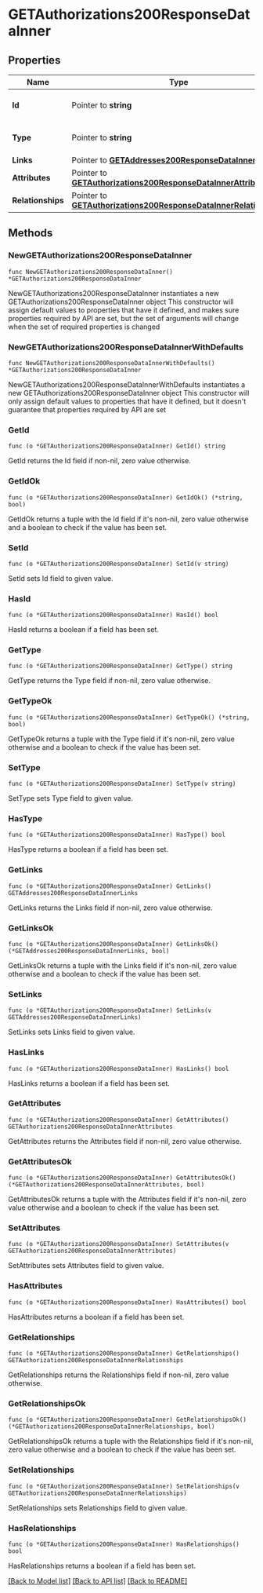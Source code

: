 # GETAuthorizations200ResponseDataInner

## Properties

Name | Type | Description | Notes
------------ | ------------- | ------------- | -------------
**Id** | Pointer to **string** | The resource&#39;s id | [optional] 
**Type** | Pointer to **string** | The resource&#39;s type | [optional] [default to "authorizations"]
**Links** | Pointer to [**GETAddresses200ResponseDataInnerLinks**](GETAddresses200ResponseDataInnerLinks.md) |  | [optional] 
**Attributes** | Pointer to [**GETAuthorizations200ResponseDataInnerAttributes**](GETAuthorizations200ResponseDataInnerAttributes.md) |  | [optional] 
**Relationships** | Pointer to [**GETAuthorizations200ResponseDataInnerRelationships**](GETAuthorizations200ResponseDataInnerRelationships.md) |  | [optional] 

## Methods

### NewGETAuthorizations200ResponseDataInner

`func NewGETAuthorizations200ResponseDataInner() *GETAuthorizations200ResponseDataInner`

NewGETAuthorizations200ResponseDataInner instantiates a new GETAuthorizations200ResponseDataInner object
This constructor will assign default values to properties that have it defined,
and makes sure properties required by API are set, but the set of arguments
will change when the set of required properties is changed

### NewGETAuthorizations200ResponseDataInnerWithDefaults

`func NewGETAuthorizations200ResponseDataInnerWithDefaults() *GETAuthorizations200ResponseDataInner`

NewGETAuthorizations200ResponseDataInnerWithDefaults instantiates a new GETAuthorizations200ResponseDataInner object
This constructor will only assign default values to properties that have it defined,
but it doesn't guarantee that properties required by API are set

### GetId

`func (o *GETAuthorizations200ResponseDataInner) GetId() string`

GetId returns the Id field if non-nil, zero value otherwise.

### GetIdOk

`func (o *GETAuthorizations200ResponseDataInner) GetIdOk() (*string, bool)`

GetIdOk returns a tuple with the Id field if it's non-nil, zero value otherwise
and a boolean to check if the value has been set.

### SetId

`func (o *GETAuthorizations200ResponseDataInner) SetId(v string)`

SetId sets Id field to given value.

### HasId

`func (o *GETAuthorizations200ResponseDataInner) HasId() bool`

HasId returns a boolean if a field has been set.

### GetType

`func (o *GETAuthorizations200ResponseDataInner) GetType() string`

GetType returns the Type field if non-nil, zero value otherwise.

### GetTypeOk

`func (o *GETAuthorizations200ResponseDataInner) GetTypeOk() (*string, bool)`

GetTypeOk returns a tuple with the Type field if it's non-nil, zero value otherwise
and a boolean to check if the value has been set.

### SetType

`func (o *GETAuthorizations200ResponseDataInner) SetType(v string)`

SetType sets Type field to given value.

### HasType

`func (o *GETAuthorizations200ResponseDataInner) HasType() bool`

HasType returns a boolean if a field has been set.

### GetLinks

`func (o *GETAuthorizations200ResponseDataInner) GetLinks() GETAddresses200ResponseDataInnerLinks`

GetLinks returns the Links field if non-nil, zero value otherwise.

### GetLinksOk

`func (o *GETAuthorizations200ResponseDataInner) GetLinksOk() (*GETAddresses200ResponseDataInnerLinks, bool)`

GetLinksOk returns a tuple with the Links field if it's non-nil, zero value otherwise
and a boolean to check if the value has been set.

### SetLinks

`func (o *GETAuthorizations200ResponseDataInner) SetLinks(v GETAddresses200ResponseDataInnerLinks)`

SetLinks sets Links field to given value.

### HasLinks

`func (o *GETAuthorizations200ResponseDataInner) HasLinks() bool`

HasLinks returns a boolean if a field has been set.

### GetAttributes

`func (o *GETAuthorizations200ResponseDataInner) GetAttributes() GETAuthorizations200ResponseDataInnerAttributes`

GetAttributes returns the Attributes field if non-nil, zero value otherwise.

### GetAttributesOk

`func (o *GETAuthorizations200ResponseDataInner) GetAttributesOk() (*GETAuthorizations200ResponseDataInnerAttributes, bool)`

GetAttributesOk returns a tuple with the Attributes field if it's non-nil, zero value otherwise
and a boolean to check if the value has been set.

### SetAttributes

`func (o *GETAuthorizations200ResponseDataInner) SetAttributes(v GETAuthorizations200ResponseDataInnerAttributes)`

SetAttributes sets Attributes field to given value.

### HasAttributes

`func (o *GETAuthorizations200ResponseDataInner) HasAttributes() bool`

HasAttributes returns a boolean if a field has been set.

### GetRelationships

`func (o *GETAuthorizations200ResponseDataInner) GetRelationships() GETAuthorizations200ResponseDataInnerRelationships`

GetRelationships returns the Relationships field if non-nil, zero value otherwise.

### GetRelationshipsOk

`func (o *GETAuthorizations200ResponseDataInner) GetRelationshipsOk() (*GETAuthorizations200ResponseDataInnerRelationships, bool)`

GetRelationshipsOk returns a tuple with the Relationships field if it's non-nil, zero value otherwise
and a boolean to check if the value has been set.

### SetRelationships

`func (o *GETAuthorizations200ResponseDataInner) SetRelationships(v GETAuthorizations200ResponseDataInnerRelationships)`

SetRelationships sets Relationships field to given value.

### HasRelationships

`func (o *GETAuthorizations200ResponseDataInner) HasRelationships() bool`

HasRelationships returns a boolean if a field has been set.


[[Back to Model list]](../README.md#documentation-for-models) [[Back to API list]](../README.md#documentation-for-api-endpoints) [[Back to README]](../README.md)


